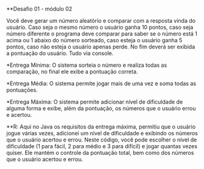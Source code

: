 **Desafio 01 - módulo 02


Você deve gerar um número aleatório e comparar com a resposta vinda do usuário. Caso seja o mesmo número o usuário ganha 10 pontos, 
caso seja número diferente o programa deve comparar para saber se o número está 1 acima ou 1 abaixo do número sorteado, caso esteja o usuário ganha 5 pontos, 
caso não esteja o usuário apenas perde. No fim deverá ser exibida a pontuação do usuário. Tudo via console. 

*Entrega Mínima: O sistema sorteia o número e realiza todas as comparação, no final ele exibe a pontuação correta.

*Entrega Média: O sistema permite jogar mais de uma vez e soma todas as pontuações.

*Entrega Máxima: O sistema permite adicionar nível de dificuldade de alguma forma e exibe, além da pontuação, os números que o usuário errou e acertou.

**R: Aqui no Java os requisitos da entrega máxima, permitiu que o usuário jogue várias vezes, adicionei um nível de dificuldade e exibindo os números que o
usuário acertou e errou. Neste código, você pode escolher o nível de dificuldade (1 para fácil, 2 para médio e 3 para difícil) e jogar quantas vezes quiser. 
Ele mantém o controle da pontuação total, bem como dos números que o usuário acertou e errou.
